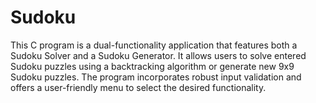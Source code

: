 # Sudoku
This C program is a dual-functionality application that features both a Sudoku Solver and a Sudoku Generator. It allows users to solve entered Sudoku puzzles using a backtracking algorithm or generate new 9x9 Sudoku puzzles. The program incorporates robust input validation and offers a user-friendly menu to select the desired functionality.
